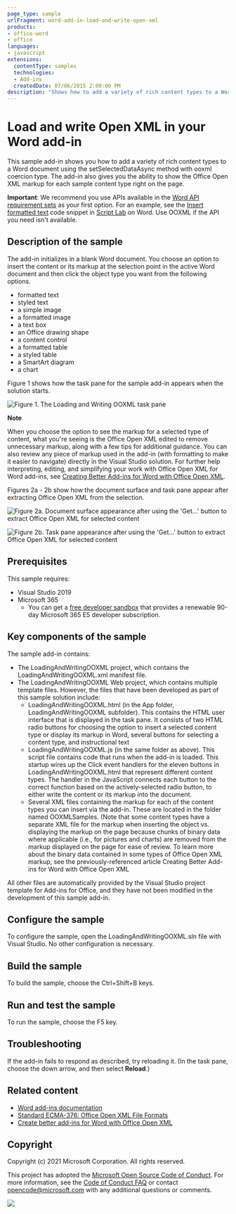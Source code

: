 ```yaml
---
page_type: sample
urlFragment: word-add-in-load-and-write-open-xml
products:
- office-word
- office
languages:
- javascript
extensions:
  contentType: samples
  technologies:
  - Add-ins
  createdDate: 07/06/2015 2:00:00 PM
description: "Shows how to add a variety of rich content types to a Word document using the setSelectedDataAsync method with ooxml coercion type."
---
```


# Load and write Open XML in your Word add-in

This sample add-in shows you how to add a variety of rich content types to a Word document using the setSelectedDataAsync method with ooxml coercion type. The add-in also gives you the ability to show the Office Open XML markup for each sample content type right on the page.

**Important**: We recommend you use APIs available in the [Word API requirement sets](https://learn.microsoft.com/office/dev/add-ins/reference/requirement-sets/word-api-requirement-sets) as your first option. For an example, see the [Insert formatted text](https://github.com/OfficeDev/office-js-snippets/blob/prod/samples/word/25-paragraph/insert-formatted-text.yaml) code snippet in [Script Lab](https://appsource.microsoft.com/product/office/wa104380862) on Word. Use OOXML if the API you need isn't available.

## Description of the sample

The add-in initializes in a blank Word document. You choose an option to insert the content or its markup at the selection point in the active Word document and then click the object type you want from the following options.

* formatted text
* styled text
* a simple image
* a formatted image
* a text box
* an Office drawing shape
* a content control
* a formatted table
* a styled table
* a SmartArt diagram
* a chart

Figure 1 shows how the task pane for the sample add-in appears when the solution starts.

![Figure 1. The Loading and Writing OOXML task pane](./description/9a7aa2da-4f99-4519-8cd1-f341060ff9beimage.png)

**Note**

When you choose the option to see the markup for a selected type of content, what you're seeing is the Office Open XML edited to remove unnecessary markup, along with a few tips for additional guidance. You can also review any piece of markup used in the add-in (with formatting to make it easier to navigate) directly in the Visual Studio solution. For further help interpreting, editing, and simplifying your work with Office Open XML for Word add-ins, see [Creating Better Add-ins for Word with Office Open XML](https://learn.microsoft.com/office/dev/add-ins/word/create-better-add-ins-for-word-with-office-open-xml).

Figures 2a - 2b show how the document surface and task pane appear after extracting Office Open XML from the selection.

![Figure 2a. Document surface appearance after using the 'Get…' button to extract Office Open XML for selected content](./description/70dee213-4853-47b2-abcf-55a982abb2c4image.png)

![Figure 2b. Task pane appearance after using the 'Get…' button to extract Office Open XML for selected content](./description/image.png)

## Prerequisites

This sample requires:

* Visual Studio 2019
* Microsoft 365
  * You can get a [free developer sandbox](https://developer.microsoft.com/microsoft-365/dev-program#Subscription) that provides a renewable 90-day Microsoft 365 E5 developer subscription.

## Key components of the sample

The sample add-in contains:

* The LoadingAndWritingOOXML project, which contains the LoadingAndWritingOOXML.xml manifest file.
* The LoadingAndWritingOOXML Web project, which contains multiple template files. However, the files that have been developed as part of this sample solution include:
  * LoadingAndWritingOOXML.html (in the App folder, LoadingAndWritingOOXML subfolder). This contains the HTML user interface that is displayed in the task pane. It consists of two HTML radio buttons for choosing the option to insert a selected content type or display its markup in Word, several buttons for selecting a content type, and instructional text
  * LoadingAndWritingOOXML.js (in the same folder as above). This script file contains code that runs when the add-in is loaded. This startup wires up the Click event handlers for the eleven buttons in LoadingAndWritingOOXML.html that represent different content types. The handler in the JavaScript connects each button to the correct function based on the actively-selected radio button, to either write the content or its markup into the document.
  * Several XML files containing the markup for each of the content types you can insert via the add-in. These are located in the folder named OOXMLSamples. (Note that some content types have a separate XML file for the markup when inserting the object vs. displaying the markup on the page because chunks of binary data where applicable (i.e., for pictures and charts) are removed from the markup displayed on the page for ease of review. To learn more about the binary data contained in some types of Office Open XML markup, see the previously-referenced article  Creating Better Add-ins for Word with Office Open XML

All other files are automatically provided by the Visual Studio project template for Add-ins for Office, and they have not been modified in the development of this sample add-in.

## Configure the sample

To configure the sample, open the LoadingAndWritingOOXML.sln file with Visual Studio. No other configuration is necessary.

## Build the sample

To build the sample, choose the Ctrl+Shift+B keys.

## Run and test the sample

To run the sample, choose the F5 key.

## Troubleshooting

If the add-in fails to respond as described, try reloading it. (In the task pane, choose the down arrow, and then select **Reload**.)

## Related content

* [Word add-ins documentation](https://learn.microsoft.com/office/dev/add-ins/word/)
* [Standard ECMA-376: Office Open XML File Formats](http://www.ecma-international.org/publications/standards/Ecma-376.htm)
* [Create better add-ins for Word with Office Open XML](https://learn.microsoft.com/office/dev/add-ins/word/create-better-add-ins-for-word-with-office-open-xml?redirectedfrom=MSDN)

## Copyright

Copyright (c) 2021 Microsoft Corporation. All rights reserved.

This project has adopted the [Microsoft Open Source Code of Conduct](https://opensource.microsoft.com/codeofconduct/). For more information, see the [Code of Conduct FAQ](https://opensource.microsoft.com/codeofconduct/faq/) or contact [opencode@microsoft.com](mailto:opencode@microsoft.com) with any additional questions or comments.

<img src="https://pnptelemetry.azurewebsites.net/pnp-officeaddins/samples/word-add-in-load-and-write-open-xml" />